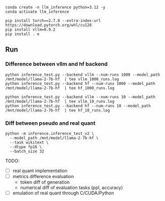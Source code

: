 
```shell
conda create -n llm_inference python=3.12 -y
conda activate llm_inference

pip install torch==2.7.0 --extra-index-url https://download.pytorch.org/whl/cu128
pip install vllm=0.9.2
pip install . e
```

## Run

### Difference between vllm and hf backend

```shell
python inference_test.py --backend vllm --num-runs 1000 --model_path /mnt/model/llama-2-7b-hf  | tee vllm_1000_runs.log
python inference_test.py --backend hf --num-runs 1000 --model_path /mnt/model/llama-2-7b-hf  | tee hf_1000_runs.log

python inference_test.py --backend vllm --num-runs 10 --model_path /mnt/model/llama-2-7b-hf  | tee vllm_10_runs.log
python inference_test.py --backend hf --num-runs 10 --model_path /mnt/model/llama-2-7b-hf  | tee hf_10_runs.log
```

### Diff between pseudo and real quant

```shell
python -m inference.inference_test_v2 \
  --model_path /mnt/model/llama-2-7b-hf \
  --task wikitext \
  --dtype fp16 \
  --batch_size 32
```

TODO: 
+ [ ] real quant implementation
+ [ ] metrics difference evaluation
  + token diff of generation
  + numerical diff of evaluation tasks (ppl, accuracy)
+ [ ] emulation of real quant through C/CUDA/Python